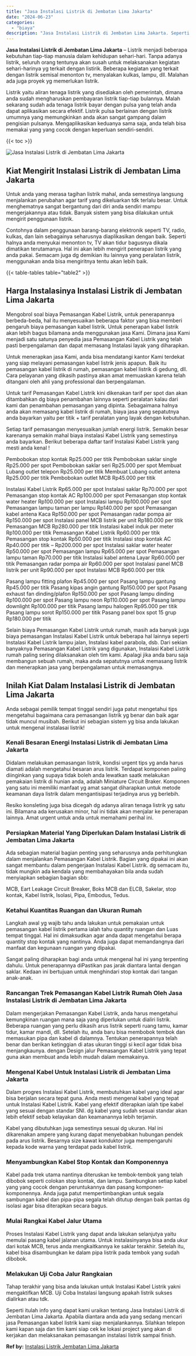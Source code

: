 ```yaml
---
title: "Jasa Instalasi Listrik di Jembatan Lima Jakarta"
date: "2024-06-23"
categories: 
  - "biaya"
description: "Jasa Instalasi Listrik di Jembatan Lima Jakarta. Seperti itulah info yang dapat kami uraikan tentang Jasa Instalasi Listrik di Jembatan Lima Jakarta. Apabila..."
---
```


**Jasa Instalasi Listrik di Jembatan Lima Jakarta** – Listrik menjadi beberapa kebutuhan tiap-tiap manusia dalam kehidupan sehari-hari. Tanpa adanya listrik, seluruh orang tentunya akan susah untuk melaksanakan kegiatan sehari-harinya yg terkait dengan listirik. Beberapa kegiatan yang terkait dengan listrik semisal menonton tv, menyalakan kulkas, lampu, dll. Malahan ada juga proyek yg memerlukan listrik.

Listrik yaitu aliran tenaga listrik yang disediakan oleh pemerintah, dimana anda sudah mengharuskan pembayaran listrik tiap-tiap bulannya. Malah sekarang sudah ada tenaga listrik bayar dengan pulsa yang telah anda dapat aplikasikan secara efektif. Listrik pulsa berlainan dengan listrik umumnya yang memungkinkan anda akan sangat gampang dalam pengisian pulsanya. Mengaplikasikan keduanya sama saja, anda telah bisa memakai yang yang cocok dengan keperluan sendiri-sendiri.

{{< toc >}}

![Jasa Instalasi Listrik di Jembatan Lima Jakarta](/images/instalasi-listrik-murah43.png)

## Kiat Mengirit Instalasi Listrik di Jembatan Lima Jakarta

Untuk anda yang merasa tagihan listrik mahal, anda semestinya langsung menjalankan perubahan agar tarif yang dikeluarkan tdk terlalu besar. Untuk menghematnya sangat bergantung dari diri anda sendiri mampu mengerjakannya atau tidak. Banyak sistem yang bisa dilakukan untuk mengirit penggunaan listrik.

Contohnya dalam penggunaan barang-barang elektronik seperti TV, radio, kulkas, dan lain sebagainya seharusnya diaplikasikan dengan baik. Seperti halnya anda menyukai menonton tv, TV akan tidur bagusnya dikala dimatikan terutamanya. Hal ini akan lebih mengirit penerapan listrik yang anda pakai. Semacam juga dg demikian itu lainnya yang peralatan listrik, menggunakan anda bisa mengiritnya tentu akan lebih baik.

{{< table-tables table="table2" >}}

## Harga Instalasinya Instalasi Listrik di Jembatan Lima Jakarta

Mengobrol soal biaya Pemasangan Kabel Listrik, untuk penerapannya berbeda-beda, hal itu menyesuaikan beberapa faktor yang bisa memberi pengaruh biaya pemasangan kabel listrik. Untuk penerapan kabel listrik akan lebih bagus bilamana anda menggunakan jasa Kami. Dimana jasa Kami menjadi satu satunya penyedia jasa Pemasangan Kabel Listrik yang telah pasti berpengalaman dan dapat memasang Instalasi layak yang diharapkan.

Untuk menerapkan jasa Kami, anda bisa mendatangi kantor Kami terdekat yang siap melayani pemasangan kabel listrik jenis apapun. Baik itu pemasangan kabel listrik di rumah, pemasangan kabel listrik di gedung, dll. Cara pelayanan yang dikasih pastinya akan amat memuaskan karena telah ditangani oleh ahli yang professional dan berpengalaman.

Untuk tarif Pemasangan Kabel Listrik kini dikenakan tarif per spot dan akan ditambahkan dg biaya penambahan lainnya seperti peralatan kalau dari kami dan penambahan pemasangan yang dipinta. Sebagaimana halnya anda akan memasang kabel listrik di rumah, biaya jasa yang sepatutnya anda bayarkan yaitu per titik + tarif peralatan yang layak dengan kebutuhan.

Setiap tarif pemasangan menyesuaikan jumlah energi listrik. Semakin besar karenanya semakin mahal biaya instalasi Kabel Listrik yang semestinya anda bayarkan. Berikut beberapa daftar tarif Instalasi Kabel Listrik yang mesti anda kenal !

Pembobokan stop kontak Rp25.000 per titik Pembobokan saklar single Rp25.000 per spot Pembobokan saklar seri Rp25.000 per spot Membuat Lubang outlet telepon Rp25.000 per titik Membuat Lubang outlet antena Rp25.000 per titik Pembobokan outlet MCB Rp45.000 per titik

Instalasi Kabel Listrik Rp65.000 per spot Instalasi saklar Rp70.000 per spot Pemasangan stop kontak AC Rp100.000 per spot Pemasangan stop kontak water heater Rp100.000 per spot Instalasi lampu Rp100.000 per spot Pemasangan lampu taman per lampu Rp140.000 per spot Pemasangan kabel antena Kaca Rp150.000 per spot Pemasangan radar pompa air Rp150.000 per spot Instalasi panel MCB listrik per unit Rp180.000 per titik Pemasangan MCB Rp280.000 per titik Instalasi kabel induk per meter Rp100.000 per titik Pemasangan Kabel Listrik Rp60.000 per titik Pemasangan stop kontak Rp50.000 per titik Instalasi stop kontak AC Rp40.000 per titik – Rp200.000 per spot Instalasi saklar water heater Rp50.000 per spot Pemasangan lampu Rp65.000 per spot Pemasangan lampu taman Rp70.000 per titik Instalasi kabel antena Layar Rp60.000 per titik Pemasangan radar pompa air Rp60.000 per spot Instalasi panel MCB listrik per unit Rp90.000 per spot Instalasi MCB Rp60.000 per titik

Pasang lampu fitting plafon Rp45.000 per spot Pasang lampu gantung Rp45.000 per titik Pasang kipas angin gantung Rp150.000 per spot Pasang exhaust fan dinding/plafon Rp150.000 per spot Pasang lampu dinding Rp100.000 per spot Pasang lampu neon Rp110.000 per spot Pasang lampu downlight Rp100.000 per titik Pasang lampu halogen Rp95.000 per titik Pasang lampu sorot Rp150.000 per titik Pasang panel box spot 15 grup Rp180.000 per titik

Selain biaya Pemasangan Kabel Listrik untuk rumah, masih ada banyak juga biaya pemasangan Instalasi Kabel Listrik untuk beberapa hal lainnya seperti Instalasi Kabel Listrik lampu jalan, Instalasi kabel parabola, dsb. Dari sekian banyaknya Pemasangan Kabel Listrik yang digunakan, Instalasi Kabel Listrik rumah paling sering dilaksanakan oleh tim kami. Apalagi jika anda baru saja membangun sebuah rumah, maka anda sepatutnya untuk memasang listrik dan menerapkan jasa yang berpengalaman untuk memasangnya.

## Inilah Kiat Dalam Instalasi Listrik di Jembatan Lima Jakarta


Anda sebagai pemilik tempat tinggal sendiri juga patut mengetahui tips mengetahui bagaimana cara pemasangan listrik yg benar dan baik agar tidak muncul musibah. Berikut ini sebagian sistem yg bisa anda lakukan untuk mengenal instalasai listrik!

### Kenali Besaran Energi Instalasi Listrik di Jembatan Lima Jakarta

Didalam melakukan pemasangan listrik, kondisi urgent tips yg anda harus diamati adalah mengetahui besaran arus listrik. Terdapat komponen paling diinginkan yang supaya tidak boleh anda lewatkan saatk melakukan pemakaian listrik di hunian anda, adalah Miniature Circuit Braker. Komponen yang satu ini memiliki manfaat yg amat sangat diharapkan untuk metode keamanan daya listrik dalam mengantisipasi terjadinya arus yg berlebih.

Resiko konsleting juga bisa dicegah dg adanya aliran tenaga listrik yg satu ini. Bilamana ada kerusakan minor, hal ini tidak akan menjalar ke penerapan lainnya. Amat urgent untuk anda untuk memahami perihal ini.

### Persiapkan Material Yang Diperlukan Dalam Instalasi Listrik di Jembatan Lima Jakarta

Ada sebagian material bagian penting yang seharusnya anda perhitungkan dalam menjalankan Pemasangan Kabel Listrik. Bagian yang dipakai ini akan sangat membantu dalam pengerjaan Instalasi Kabel Listrik. dg semacam itu, tidak mungkin ada kendala yang membahayakan bila anda sudah menyiapkan sebagian bagian sbb:

MCB, Eart Leakage Circuit Breaker, Boks MCB dan ELCB, Sakelar, stop kontak, Kabel listrik, Isolasi, Pipa, Embodus, Tedus.

### Ketahui Kuantitas Ruangan dan Ukuran Rumah

Langkah awal yg wajib tahu anda lakukan untuk pemakaian untuk pemasangan kabel listrik pertama ialah tahu quantity ruangan dan Luas tempat tinggal. Hal ini dimaksudkan agar anda dapat mengetahui berapa quantity stop kontak yang nantinya. Anda juga dapat memandangnya dari manfaat dan kegunaan ruangan yang dipakai.

Sangat paling diharapkan bagi anda untuk mengenal hal ini yang terpenting dahulu. Untuk penerapannya diPastikan pas jarak diantara lantai dengan saklar. Kedaan ini bertujuan untuk menghindari stop kontak dari tangan anak-anak.

### Rancangan Trek Pemasangan Kabel Listrik Rumah Oleh Jasa Instalasi Listrik di Jembatan Lima Jakarta

Dalam mengerjakan Pemasangan Kabel Listrik, anda harus mengetahui kemungkinan ruangan mana saja yang diperlukan untuk dialiri listrik. Beberapa ruangan yang perlu dikasih arus listrik seperti ruang tamu, kamar tidur, kamar mandi, dll. Setelah itu, anda baru bisa membobok tembok dan memasukan pipa dan kabel di dalamnya. Tentukan penerapannya telah benar dan berikan ketinggian di atas ukuran tinggi si kecil agar tidak bisa menjangkaunya. dengan Design jalur Pemasangan Kabel Listrik yang tepat guna akan membuat anda lebih mudah dalam memakainya.

### Mengenal Kabel Untuk Instalasi Listrik di Jembatan Lima Jakarta

Dalam progres Instalasi Kabel Listrik, membutuhkan kabel yang ideal agar bisa berjalan secara tepat guna. Anda mesti mengenal kabel yang tepat untuk Instalasi Kabel Listrik. Kabel yang efektif diterapkan ialah tipe kabel yang sesuai dengan standar SNI. dg kabel yang sudah sesuai standar akan lebih efektif sebab kelayakan dan keamanannya lebih terjamin.

Kabel yang dibutuhkan juga semestinya sesuai dg ukuran. Hal ini dikarenakan ampere yang kurang dapat menyebabkan hubungan pendek pada arus listrik. Besarnya size kawat konduktor juga mempengaruhi kepada kode warna yang terdapat pada kabel listrik.

### Menyambungkan Kabel Stop Kontak dan Komponennya

Kabel pada trek utama nantinya diteruskan ke tembok-tembok yang telah dibobok seperti colokan stop kontak, dan lampu. Sambungkan setiap kabel yang yang cocok dengan peruntukannya dan pasang komponen-komponennya. Anda juga patut mempertimbangkan untuk segala sambungan kabel dan pipa-pipa segala telah ditutup dengan baik pantas dg isolasi agar bisa diterapkan secara bagus.

### Mulai Rangkai Kabel Jalur Utama

Proses Instalasi Kabel Listrik yang dapat anda lakukan selanjutya yaitu memulai pasang kabel jalanan utama. Untuk instalasinyanya bisa anda ukur dari kotak MCB, terus anda mengkaitkannya ke saklar terakhir. Setelah itu, kabel bisa disambungkan ke dalam pipa listrik pada tembok yang sudah dibobok.

### Melakukan Uji Coba Jalur Rangkaian

Tahap terakhir yang bisa anda lakukan untuk Instalasi Kabel Listrik yakni mengaktifkan MCB. Uji Coba Instalasi langsung apakah listrik sukses dialirkan atau tdk.

Seperti itulah info yang dapat kami uraikan tentang Jasa Instalasi Listrik di Jembatan Lima Jakarta. Apabila diantara anda ada yang sedang mencari jasa Pemasangan kabel listrik kami siap menjalankannya. Silahkan telepon kami kapan saja dan tim kami siap cek ke lokasi project yang akan di kerjakan dan melaksanakan pemasangan instalasi listrik sampai finish.

**Ref by:** [Instalasi Listrik Jembatan Lima Jakarta](https://id.wikipedia.org/wiki/Instalasi)
